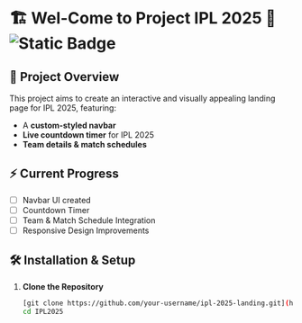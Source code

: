 # 🏗️ Wel-Come to Project IPL 2025 🚧 <br>![Static Badge](https://img.shields.io/badge/Under%20Development%20-%20Coming%20Soon%20-%20red?style=plastic&labelColor=Red)

## 🚀 Project Overview
This project aims to create an interactive and visually appealing landing page for IPL 2025, featuring:
- A **custom-styled navbar**
- **Live countdown timer** for IPL 2025
- **Team details & match schedules**

## ⚡ Current Progress
- [ ] Navbar UI created  
- [ ] Countdown Timer  
- [ ] Team & Match Schedule Integration  
- [ ] Responsive Design Improvements  

## 🛠️ Installation & Setup
1. **Clone the Repository**  
   ```sh
   [git clone https://github.com/your-username/ipl-2025-landing.git](https://github.com/SudhirGhagare/IPL2025.git)
   cd IPL2025
